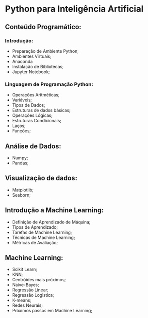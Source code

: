 # Python para Inteligência Artificial

## Conteúdo Programático:

### Introdução:
- Preparação de Ambiente Python;
- Ambientes Virtuais;
- Anaconda
- Instalação de Bibliotecas;
- Jupyter Notebook;

### Linguagem de Programação Python:
- Operações Aritméticas;
- Variáveis;
- Tipos de Dados;
- Estruturas de dados básicas;
- Operações Lógicas;
- Estruturas Condicionais;
- Laços;
- Funções;

## Análise de Dados:
- Numpy;
- Pandas;

## Visualização de dados:
- Matplotlib;
- Seaborn;

## Introdução a Machine Learning:
- Definição de Aprendizado de Máquina;
- Tipos de Aprendizado;
- Tarefas de Machine Learning;
- Técnicas de Machine Learning;
- Métricas de Avaliação;

## Machine Learning:
- Scikit Learn;
- KNN;
- Centróides mais próximos;
- Naive-Bayes;
- Regressão Linear;
- Regressão Logistica;
- K-means;
- Redes Neurais;
- Próximos passos em Machine Learning;
